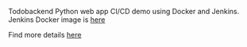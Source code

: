 Todobackend Python web app CI/CD demo using Docker and Jenkins. Jenkins Docker image is [here](https://github.com/w7089/docker_in_jenkins)

Find more details [here](https://www.rokpoto.com/ci-cd-using-jenkins-and-docker/)
